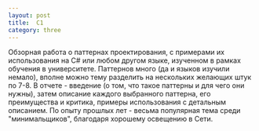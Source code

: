 ```yaml
---
layout: post
title:  C1
category: three
---
```

Обзорная работа о паттернах проектирования, с примерами их использования на C# или любом другом языке, изученном в рамках 
обучения в университете. Паттернов много (да и языков изучили немало), вполне можно тему разделить на нескольких желающих
 штук по 7-8. В отчете - введение (о том, что такое паттерны и для чего они нужны), затем описание каждого выбранного паттерна, 
 его преимущества и критика, примеры использования с детальным описанием. По опыту прошлых лет - весьма популярная тема среди 
 "минимальщиков", благодаря хорошему освещению в Сети.